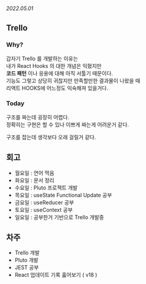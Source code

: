 ###### 2022.05.01

## Trello

### Why?
갑자기 Trello 를 개발하는 이유는       
내가 React Hooks 의 대한 개념은 익혔지만      
**코드 패턴** 이나 응용에 대해 아직 서툴기 때문이다.      
기능도 그렇고 상당히 귀찮지만 만족할만한 결과물이 나왔을 때     
리액트 HOOKS에 어느정도 익숙해져 있을거다.    

### Today 
구조를 짜는데 굉장히 어렵다.      
정확히는 구현은 할 수 있나 이쁘게 짜는게 어려운거 같다.     

구조를 잡는데 생각보다 오래 걸릴거 같다.



## 회고 
-  월요일 : 연어 먹음
-  화요일 : 문서 정리 
-  수요일 : Pluto 프로젝트 개발
-  목요일 : useState Functional Update 공부
-  금요일 : useReducer 공부
-  토요일 : useContext 공부
-  일요일 : 공부한거 기반으로 Trello 개발중 

## 차주
- Trello 개발
- Pluto 개발
- JEST 공부    
- React 업데이트 기록 훓어보기 ( v18 )